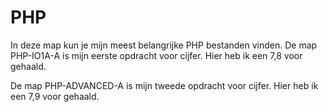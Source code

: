# PHP
In deze map kun je mijn meest belangrijke PHP bestanden vinden.
De map PHP-IO1A-A is mijn eerste opdracht voor cijfer. Hier heb ik een 7,8 voor gehaald.

De map PHP-ADVANCED-A is mijn tweede opdracht voor cijfer. Hier heb ik een 7,9 voor gehaald.
